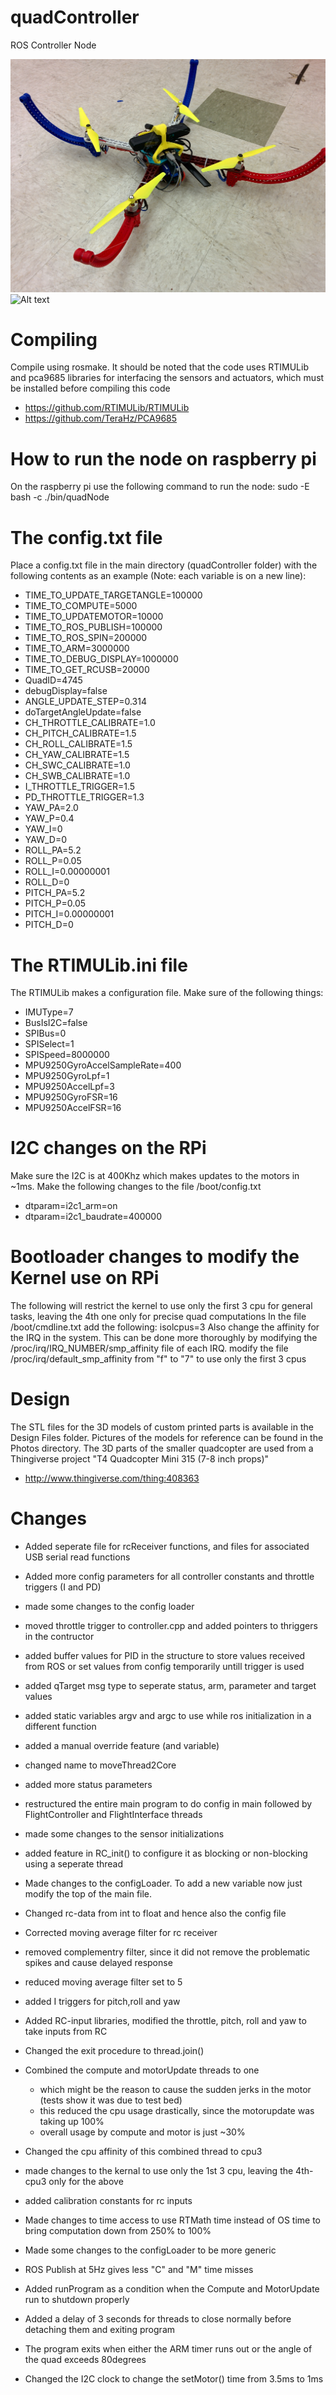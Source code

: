 # quadController
ROS Controller Node

![Alt text](/Photos/bigquad.jpg?raw=true "The larger quadcopter")
![Alt text](/Photos/flight.jpg?raw=true "In flight")

# Compiling
Compile using rosmake. It should be noted that the code uses RTIMULib and pca9685 libraries for interfacing the sensors and actuators, which must be installed before compiling this code
- https://github.com/RTIMULib/RTIMULib
- https://github.com/TeraHz/PCA9685

# How to run the node on raspberry pi
On the raspberry pi use the following command to run the node:
sudo -E bash -c ./bin/quadNode

# The config.txt file
Place a config.txt file in the main directory (quadController folder) with the following contents as an example (Note: each variable is on a new line):

- TIME_TO_UPDATE_TARGETANGLE=100000
- TIME_TO_COMPUTE=5000
- TIME_TO_UPDATEMOTOR=10000
- TIME_TO_ROS_PUBLISH=100000
- TIME_TO_ROS_SPIN=200000
- TIME_TO_ARM=3000000
- TIME_TO_DEBUG_DISPLAY=1000000
- TIME_TO_GET_RCUSB=20000
- QuadID=4745
- debugDisplay=false
- ANGLE_UPDATE_STEP=0.314
- doTargetAngleUpdate=false
- CH_THROTTLE_CALIBRATE=1.0
- CH_PITCH_CALIBRATE=1.5
- CH_ROLL_CALIBRATE=1.5
- CH_YAW_CALIBRATE=1.5
- CH_SWC_CALIBRATE=1.0
- CH_SWB_CALIBRATE=1.0
- I_THROTTLE_TRIGGER=1.5
- PD_THROTTLE_TRIGGER=1.3
- YAW_PA=2.0
- YAW_P=0.4
- YAW_I=0
- YAW_D=0
- ROLL_PA=5.2
- ROLL_P=0.05
- ROLL_I=0.00000001
- ROLL_D=0
- PITCH_PA=5.2
- PITCH_P=0.05
- PITCH_I=0.00000001
- PITCH_D=0


# The RTIMULib.ini file
The RTIMULib makes a configuration file. Make sure of the following things:

- IMUType=7
- BusIsI2C=false
- SPIBus=0
- SPISelect=1
- SPISpeed=8000000
- MPU9250GyroAccelSampleRate=400
- MPU9250GyroLpf=1
- MPU9250AccelLpf=3
- MPU9250GyroFSR=16
- MPU9250AccelFSR=16

# I2C changes on the RPi
Make sure the I2C is at 400Khz which makes updates to the motors in ~1ms.
Make the following changes to the file /boot/config.txt
- dtparam=i2c1_arm=on
- dtparam=i2c1_baudrate=400000

# Bootloader changes to modify the Kernel use on RPi
The following will restrict the kernel to use only the first 3 cpu for general tasks, leaving the 4th one only for precise quad computations
In the file /boot/cmdline.txt add the following:
isolcpus=3
Also change the affinity for the IRQ in the system. This can be done more thoroughly by modifying the /proc/irq/IRQ_NUMBER/smp_affinity file of each IRQ.
modify the file /proc/irq/default_smp_affinity from "f" to "7" to use only the first 3 cpus

# Design
The STL files for the 3D models of custom printed parts is available in the Design Files folder. Pictures of the models for reference can be found in the Photos directory.
The 3D parts of the smaller quadcopter are used from a Thingiverse project "T4 Quadcopter Mini 315 (7-8 inch props)"
- http://www.thingiverse.com/thing:408363

# Changes
- Added seperate file for rcReceiver functions, and files for associated USB serial read functions
- Added more config parameters for all controller constants and throttle triggers (I and PD)
- made some changes to the config loader
- moved throttle trigger to controller.cpp and added pointers to thriggers in the contructor
- added buffer values for PID in the structure to store values received from ROS or set values from config temporarily untill trigger is used
- added qTarget msg type to seperate status, arm, parameter and target values
- added static variables argv and argc to use while ros initialization in a different function
- added a manual override feature (and variable)
- changed name to moveThread2Core
- added more status parameters
- restructured the entire main program to do config in main followed by FlightController and FlightInterface threads
- made some changes to the sensor initializations
- added feature in RC_init() to configure it as blocking or non-blocking using a seperate thread

- Made changes to the configLoader. To add a new variable now just modify the top of the main file.
- Changed rc-data from int to float and hence also the config file
- Corrected moving average filter for rc receiver
- removed complementry filter, since it did not remove the problematic spikes and cause delayed response
- reduced moving average filter set to 5
- added I triggers for pitch,roll and yaw

- Added RC-input libraries, modified the throttle, pitch, roll and yaw to take inputs from RC
- Changed the exit procedure to thread.join()
- Combined the compute and motorUpdate threads to one
	- which might be the reason to cause the sudden jerks in the motor (tests show it was due to test bed)
	- this reduced the cpu usage drastically, since the motorupdate was taking up 100%
	- overall usage by compute and motor is just ~30%
- Changed the cpu affinity of this combined thread to cpu3 
- made changes to the kernal to use only the 1st 3 cpu, leaving the 4th-cpu3 only for the above
- added calibration constants for rc inputs

- Made changes to time access to use RTMath time instead of OS time to bring computation down from 250% to 100%
- Made some changes to the configLoader to be more generic
- ROS Publish at 5Hz gives less "C" and "M" time misses
- Added runProgram as a condition when the Compute and MotorUpdate run to shutdown properly
- Added a delay of 3 seconds for threads to close normally before detaching them and exiting program
- The program exits when either the ARM timer runs out or the angle of the quad exceeds 80degrees
- Changed the I2C clock to change the setMotor() time from 3.5ms to 1ms
